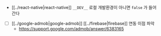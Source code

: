 - [[../react-native|react-native]] `__DEV__` 로컬 개발환경이 아니면 `false` 가 들어간다
- [ ] [[../google-admob|google-admob]] [[../firebase|firebase]] 연동 이점 파악
  + https://support.google.com/admob/answer/6383165
